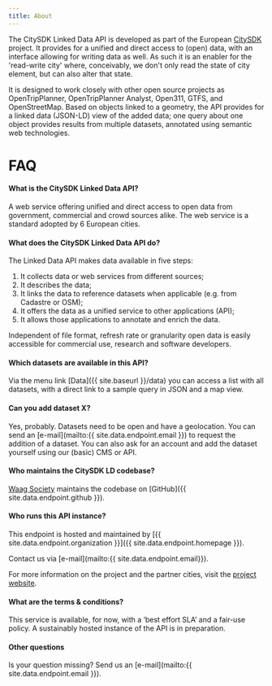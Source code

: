 ```yaml
---
title: About
---
```


The CitySDK Linked Data API is developed as part of the European [CitySDK](http://www.citysdk.eu/) project.
It provides for a unified and direct access to (open) data, with an interface allowing for writing data as well. 
As such it is an enabler for the 'read-write city' where, conceivably, we don't only read the state of city element, but can also alter that state. 

It is designed to work closely with other open source projects as OpenTripPlanner, OpenTripPlanner Analyst, Open311, GTFS, and OpenStreetMap. 
Based on objects linked to a geometry, the API provides for a linked data (JSON-LD) view of the added data; one query about one object provides results from multiple datasets, annotated using semantic web technologies.

<!-- Hier een diagram van de werking.. -->

# FAQ

#### What is the CitySDK Linked Data API?

A web service offering unified and direct access to open data from government, commercial and crowd sources alike. The web service is a standard adopted by 6 European cities.

#### What does the CitySDK Linked Data API do?

The Linked Data API makes data available in five steps:

1. It collects data or web services from different sources;
2. It describes the data;
3. It links the data to reference datasets when applicable (e.g. from Cadastre or OSM);
4. It offers the data as a unified service to other applications (API);
5. It allows those applications to annotate and enrich the data.

Independent of file format, refresh rate or granularity open data is easily accessible for commercial use, research and software developers. 

#### Which datasets are available in this API?

Via the menu link [Data]({{ site.baseurl }}/data) you can access a list with all datasets, with a direct link to a sample query in JSON and a map view.


#### Can you add dataset X?

Yes, probably. Datasets need to be open and have a geolocation. You can send an [e-mail](mailto:{{ site.data.endpoint.email }}) to request the addition of a dataset. You can also ask for an account and add the dataset yourself using our (basic) CMS or API.

#### Who maintains the CitySDK LD codebase?


[Waag Society](http://waag.org) maintains the codebase on [GitHub]({{ site.data.endpoint.github }}).

#### Who runs this API instance?

This endpoint is hosted and maintained by [{{ site.data.endpoint.organization }}]({{ site.data.endpoint.homepage }}).

Contact us via [e-mail](mailto:{{ site.data.endpoint.email}}).

For more information on the project and the partner cities, visit the [project website](http://www.citysdk.eu).

#### What are the terms & conditions?
This service is available, for now, with a ‘best effort SLA’ and a fair-use policy. A sustainably hosted instance of the API is 
in preparation.

#### Other questions

Is your question missing? Send us an [e-mail](mailto:{{ site.data.endpoint.email }}).
